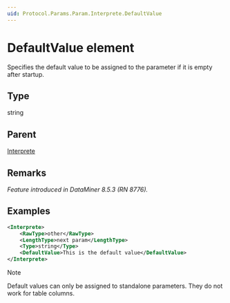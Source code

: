 ```yaml
---
uid: Protocol.Params.Param.Interprete.DefaultValue
---
```


# DefaultValue element

Specifies the default value to be assigned to the parameter if it is empty after startup.

## Type

string

## Parent

[Interprete](xref:Protocol.Params.Param.Interprete)

## Remarks

*Feature introduced in DataMiner 8.5.3 (RN 8776).*

## Examples

```xml
<Interprete>
	<RawType>other</RawType>
	<LengthType>next param</LengthType>
	<Type>string</Type>
	<DefaultValue>This is the default value</DefaultValue>
</Interprete>
```

> [!NOTE]
> Default values can only be assigned to standalone parameters. They do not work for table columns.
